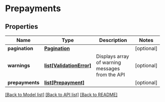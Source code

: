 # Prepayments

## Properties
Name | Type | Description | Notes
------------ | ------------- | ------------- | -------------
**pagination** | [**Pagination**](Pagination.md) |  | [optional] 
**warnings** | [**list[ValidationError]**](ValidationError.md) | Displays array of warning messages from the API | [optional] 
**prepayments** | [**list[Prepayment]**](Prepayment.md) |  | [optional] 

[[Back to Model list]](../README.md#documentation-for-models) [[Back to API list]](../README.md#documentation-for-api-endpoints) [[Back to README]](../README.md)


